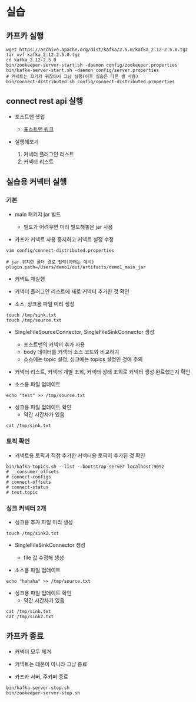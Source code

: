 # 실습

## 카프카 실행

```shell
wget https://archive.apache.org/dist/kafka/2.5.0/kafka_2.12-2.5.0.tgz
tar xvf kafka_2.12-2.5.0.tgz
cd kafka_2.12-2.5.0
bin/zookeeper-server-start.sh -daemon config/zookeeper.properties
bin/kafka-server-start.sh -daemon config/server.properties
# 커넥트는 끄기가 귀찮아서 그냥 실행(이후 실습은 다른 셸 사용)
bin/connect-distributed.sh config/connect-distributed.properties
```

## connect rest api 실행

* 포스트맨 셋업
    * [포스트맨 링크](https://www.getpostman.com/collections/62e32d708a559beb46ed)

* 실행해보기
    1. 커넥터 플러그인 리스트
    2. 커넥터 리스트

## 실습용 커넥터 실행

### 기본

* main 패키지 jar 빌드
    * 빌드가 어려우면 미리 빌드해놓은 jar 사용
    
* 카프카 커넥트 사용 중지하고 커넥트 설정 수정

```shell
vim config/connect-distributed.properties
```

```
# jar 위치한 폴더 경로 입력(아래는 예시)
plugin.path=/Users/demo1/out/artifacts/demo1_main_jar
```

* 커넥트 재실행

* 커넥터 플러그인 리스트에 새로 커넥터 추가한 것 확인

* 소스, 싱크용 파일 미리 생성

```shell
touch /tmp/sink.txt
touch /tmp/source.txt
```

* SingleFileSourceConnector, SingleFileSinkConnector 생성
    * 포스트맨의 커넥터 추가 사용
    * body 데이터를 커넥터 소스 코드와 비교하기
    * 소스에는 topic 설정, 싱크에는 topics 설정인 것에 주의

* 커넥터 리스트, 커넥터 개별 조회, 커넥터 상태 조회로 커넥터 생성 완료했는지 확인

* 소스용 파일 업데이트

```shell
echo "test" >> /tmp/source.txt
```

* 싱크용 파일 업데이트 확인
    * 약간 시간차가 있음

```shell
cat /tmp/sink.txt
```

### 토픽 확인

* 커넥트용 토픽과 직접 추가한 커넥터용 토픽이 추가된 것 확인

```shell
bin/kafka-topics.sh --list --bootstrap-server localhost:9092
# __consumer_offsets
# connect-configs
# connect-offsets
# connect-status
# test.topic
```

### 싱크 커넥터 2개

* 싱크용 추가 파일 미리 생성

```shell
touch /tmp/sink2.txt
```

* SingleFileSinkConnector 생성
    * file 값 수정해 생성
    
* 소스용 파일 업데이트

```shell
echo "hahaha" >> /tmp/source.txt
```

* 싱크용 파일 업데이트 확인
    * 약간 시간차가 있음

```shell
cat /tmp/sink.txt
cat /tmp/sink2.txt
```

## 카프카 종료

* 커넥터 모두 제거

* 커넥트는 데몬이 아니라 그냥 종료

* 카프카 서버, 주키퍼 종료

```shell
bin/kafka-server-stop.sh
bin/zookeeper-server-stop.sh 
```
